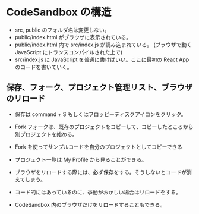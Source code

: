 # CodeSandbox の構造

* src, public のフォルダ名は変更しない。
* public/index.html がブラウザに表示されている。
* public/index.html 内で src/index.js が読み込まれている。 \(ブラウザで動く JavaScript にトランスコンパイルされた上で\)
* src/index.js に JavaScript を普通に書けばいい。ここに最初の React App のコードを書いていく。

## 保存、フォーク、プロジェクト管理リスト、ブラウザのリロード

* 保存は command + S もしくはフロッピーディスクアイコンをクリック。
* Fork フォークは、既存のプロジェクトをコピーして、コピーしたところから別プロジェクトを始める。
* Fork を使ってサンプルコードを自分のプロジェクトとしてコピーできる

* プロジェクト一覧は My Profile から見ることができる。
* ブラウザをリロードする際には、必ず保存をする。そうしないとコードが消えてしまう。
* コード的にはあっているのに、挙動がおかしい場合はリロードをする。
* CodeSandbox 内のブラウザだけをリロードすることもできる。



